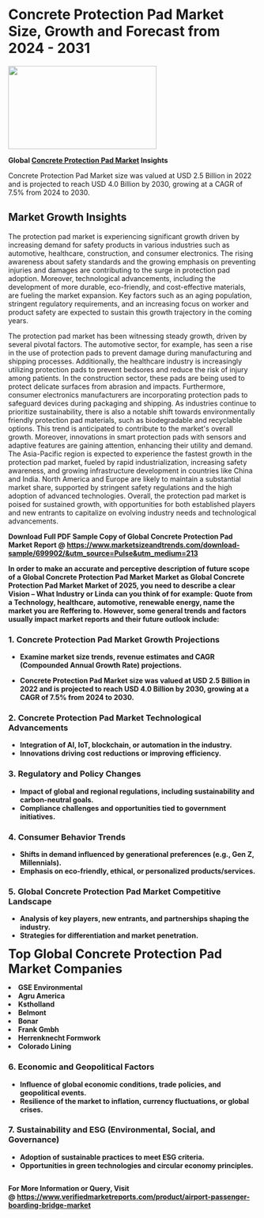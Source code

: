 <H1>Concrete Protection Pad Market Size, Growth and Forecast from 2024 - 2031</H1><img class="aligncenter size-medium wp-image-584254" src="https://thirdeyenews.in/wp-content/uploads/2024/09/Global-Market-Research-300x168.jpeg" alt="" width="300" height="168" /><p><strong>Global&nbsp;<a href="https://www.marketsizeandtrends.com/download-sample/699902/&amp;utm_source=Pulse&amp;utm_medium=213">Concrete Protection Pad Market</a> Insights</strong></p><p>Concrete Protection Pad Market size was valued at USD 2.5 Billion in 2022 and is projected to reach USD 4.0 Billion by 2030, growing at a CAGR of 7.5% from 2024 to 2030.</p><p><h2>Market Growth Insights</h2> <p>The protection pad market is experiencing significant growth driven by increasing demand for safety products in various industries such as automotive, healthcare, construction, and consumer electronics. The rising awareness about safety standards and the growing emphasis on preventing injuries and damages are contributing to the surge in protection pad adoption. Moreover, technological advancements, including the development of more durable, eco-friendly, and cost-effective materials, are fueling the market expansion. Key factors such as an aging population, stringent regulatory requirements, and an increasing focus on worker and product safety are expected to sustain this growth trajectory in the coming years.</p> <p><strong></strong></p> <p>The protection pad market has been witnessing steady growth, driven by several pivotal factors. The automotive sector, for example, has seen a rise in the use of protection pads to prevent damage during manufacturing and shipping processes. Additionally, the healthcare industry is increasingly utilizing protection pads to prevent bedsores and reduce the risk of injury among patients. In the construction sector, these pads are being used to protect delicate surfaces from abrasion and impacts. Furthermore, consumer electronics manufacturers are incorporating protection pads to safeguard devices during packaging and shipping. As industries continue to prioritize sustainability, there is also a notable shift towards environmentally friendly protection pad materials, such as biodegradable and recyclable options. This trend is anticipated to contribute to the market's overall growth. Moreover, innovations in smart protection pads with sensors and adaptive features are gaining attention, enhancing their utility and demand. The Asia-Pacific region is expected to experience the fastest growth in the protection pad market, fueled by rapid industrialization, increasing safety awareness, and growing infrastructure development in countries like China and India. North America and Europe are likely to maintain a substantial market share, supported by stringent safety regulations and the high adoption of advanced technologies. Overall, the protection pad market is poised for sustained growth, with opportunities for both established players and new entrants to capitalize on evolving industry needs and technological advancements.</p> <p><strong></p><p><span class=""><strong>Download Full PDF Sample Copy of Global Concrete Protection Pad Market Report</strong> @ <a href="https://www.marketsizeandtrends.com/download-sample/699902/&amp;utm_source=Pulse&amp;utm_medium=213" target="_blank">https://www.marketsizeandtrends.com/download-sample/699902/&amp;utm_source=Pulse&amp;utm_medium=213</a></span></p><p>In order to make an accurate and perceptive description of future scope of a Global&nbsp;Concrete Protection Pad Market Market as Global&nbsp;Concrete Protection Pad Market Market of 2025, you need to describe a clear Vision &ndash; What Industry or Linda can you think of for example: Quote from a Technology, healthcare, automotive, renewable energy, name the market you are Reffering to. However, some general trends and factors usually impact market reports and their future outlook include:</p><h3>1.&nbsp;<strong>Concrete Protection Pad Market Growth Projections</strong></h3><ul><li>Examine market size trends, revenue estimates and CAGR (Compounded Annual Growth Rate) projections.</li><li><p>Concrete Protection Pad Market size was valued at USD 2.5 Billion in 2022 and is projected to reach USD 4.0 Billion by 2030, growing at a CAGR of 7.5% from 2024 to 2030.</p></li></ul><h3>2.&nbsp;<strong>Concrete Protection Pad Market Technological Advancements</strong></h3><ul><li>Integration of AI, IoT, blockchain, or automation in the industry.</li><li>Innovations driving cost reductions or improving efficiency.</li></ul><h3>3.&nbsp;<strong>Regulatory and Policy Changes</strong></h3><ul><li>Impact of global and regional regulations, including sustainability and carbon-neutral goals.</li><li>Compliance challenges and opportunities tied to government initiatives.</li></ul><h3>4.&nbsp;<strong>Consumer Behavior Trends</strong></h3><ul><li>Shifts in demand influenced by generational preferences (e.g., Gen Z, Millennials).</li><li>Emphasis on eco-friendly, ethical, or personalized products/services.</li></ul><h3>5.&nbsp;<strong>Global Concrete Protection Pad Market Competitive Landscape</strong></h3><ul><li>Analysis of key players, new entrants, and partnerships shaping the industry.</li><li>Strategies for differentiation and market penetration.</li></ul><p data-pm-slice="1 1 []"><span style="color: inherit; font-family: inherit; font-size: 25px;">Top Global Concrete Protection Pad Market Companies</span></p><div class="" data-test-id=""><p><li>GSE Environmental</li><li> Agru America</li><li> Kstholland</li><li> Belmont</li><li> Bonar</li><li> Frank Gmbh</li><li> Herrenknecht Formwork</li><li> Colorado Lining</li></p></div><h3>6.&nbsp;<strong>Economic and Geopolitical Factors</strong></h3><ul><li>Influence of global economic conditions, trade policies, and geopolitical events.</li><li>Resilience of the market to inflation, currency fluctuations, or global crises.</li></ul><h3>7.&nbsp;<strong>Sustainability and ESG (Environmental, Social, and Governance)</strong></h3><ul><li>Adoption of sustainable practices to meet ESG criteria.</li><li>Opportunities in green technologies and circular economy principles.</li></ul><h2><strong style="font-size: 14px;">For More Information or Query, Visit @&nbsp;</strong><a style="background-color: #ffffff; font-size: 14px;" href="https://www.marketsizeandtrends.com/report/concrete-protection-pad-market/" target="_blank">https://www.verifiedmarketreports.com/product/airport-passenger-boarding-bridge-market</a></h2>
